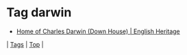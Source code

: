 <!--
title: Tag darwin
date: 2020-06-28T15:00:41.182Z
tags:
-->
# Tag darwin

 * [Home of Charles Darwin (Down House) | English Heritage](124422253927.md)

| [Tags](tags.md) | [Top](index.md) |
